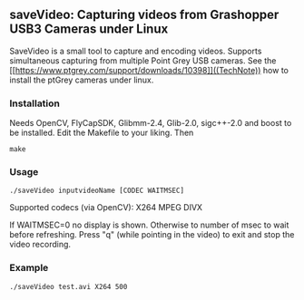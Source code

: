 ## saveVideo:  Capturing videos from Grashopper USB3 Cameras under Linux

SaveVideo is a small tool to capture and encoding videos. Supports simultaneous capturing from multiple Point Grey USB cameras. See the [[https://www.ptgrey.com/support/downloads/10398]]((TechNote)) how to install the ptGrey cameras under linux.

### Installation

Needs OpenCV, FlyCapSDK, Glibmm-2.4, Glib-2.0, sigc++-2.0 and boost to be installed.  Edit the Makefile to your liking. Then

~~~~
make
~~~~

### Usage
~~~~
./saveVideo inputvideoName [CODEC WAITMSEC] 
~~~~
Supported codecs (via OpenCV): X264 MPEG DIVX 

If WAITMSEC=0 no display is shown. Otherwise to number of msec to wait before refreshing. Press "q" (while pointing in the video) to exit and stop the video recording. 

### Example
~~~~
./saveVideo test.avi X264 500
~~~~





